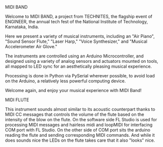 MIDI BAND

Welcome to MIDI BAND, a project from TECHNITES, the flagship event of ENGINEER, the annual tech fest
of the National Institute of Technology, Karnataka, India.

Here we present a variety of musical instruments, including an "Air Piano", "Sound Sensor Flute," "Laser Harp,"
"Voice Synthesizer," and "Musical Accelerometer Air Glove."

The instruments are controlled using an Arduino Microcontroller, and designed using a variety of analog sensors
and actuators mounted on tools, all mapped to LED sync for an aesthetically pleasing musical experience.

Processing is done in Python via PySerial wherever possible, to avoid load on the Arduino, a relatively less powerful
computing device. 

Welcome again, and enjoy your musical experience with MIDI Band! 

MIDI FLUTE

This instrument sounds almost similar to its acoustic counterpart thanks to MIDI CC messages that
controls the volume of the flute based on the intensity of the blow on the flute. On the software side
FL Studio is used for processing MIDI messages and hairless midi and loopMIDI for interfacing COM 
port with FL Studio. On the other side of COM port sits the arduino reading the flute and sending 
corresponding MIDI commands. And while it does sounds nice the LEDs on the flute takes care that 
it also "looks" nice.
